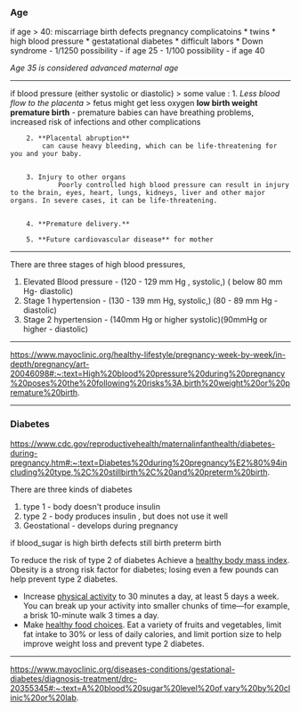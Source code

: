 ### Age 
if age > 40:
	miscarriage
	birth defects 
	pregnancy complicatoins
		* twins 
		* high blood pressure
		* gestatational diabetes
		* difficult labors
		* Down syndrome 
			- 1/1250 possibility - if age 25
			- 1/100 possibility - if age 40

*Age 35 is considered advanced maternal age* 

___ 

if blood pressure (either systolic or diastolic) > some value :
			1. *Less blood flow to the placenta*  > fetus might get less oxygen 
			**low birth weight
			premature birth**
					 - premature babies can have breathing problems, increased 
					 risk of infections and other complications

		2. **Placental abruption** 
			can cause heavy bleeding, which can be life-threatening for you and your baby.


		3. Injury to other organs 
				Poorly controlled high blood pressure can result in injury to the brain, eyes, heart, lungs, kidneys, liver and other major organs. In severe cases, it can be life-threatening.


		4. **Premature delivery.** 

		5. **Future cardiovascular disease** for mother 

____ 
There are three stages of high blood pressures,

1. Elevated Blood pressure - (120 - 129 mm Hg , systolic,) ( below 80 mm Hg- diastolic) 
2. Stage 1 hypertension - (130 - 139 mm Hg, systolic,) (80 - 89 mm Hg - diastolic)
3. Stage 2 hypertension - (140mm Hg or higher systolic)(90mmHg or higher - diastolic)
___
https://www.mayoclinic.org/healthy-lifestyle/pregnancy-week-by-week/in-depth/pregnancy/art-20046098#:~:text=High%20blood%20pressure%20during%20pregnancy%20poses%20the%20following%20risks%3A,birth%20weight%20or%20premature%20birth.
____

### Diabetes

https://www.cdc.gov/reproductivehealth/maternalinfanthealth/diabetes-during-pregnancy.htm#:~:text=Diabetes%20during%20pregnancy%E2%80%94including%20type,%2C%20stillbirth%2C%20and%20preterm%20birth.

There are three kinds of diabetes

1. type 1 - body doesn't produce insulin
2. type 2 - body produces insulin , but does not use it well
3. Geostational - develops during pregnancy


if blood_sugar is high 
	birth defects
	still birth 
	preterm birth


To reduce the risk of type 2 of diabetes 
 Achieve a [healthy body mass index](https://www.cdc.gov/healthyweight/assessing/bmi/index.html). Obesity is a strong risk factor for diabetes; losing even a few pounds can help prevent type 2 diabetes.
-   Increase [physical activity](https://www.cdc.gov/physicalactivity/basics/pregnancy/index.htm) to 30 minutes a day, at least 5 days a week. You can break up your activity into smaller chunks of time—for example, a brisk 10-minute walk 3 times a day.
-   Make [healthy food choices](https://www.cdc.gov/diabetes/managing/eat-well.html). Eat a variety of fruits and vegetables, limit fat intake to 30% or less of daily calories, and limit portion size to help improve weight loss and prevent type 2 diabetes.
---
https://www.mayoclinic.org/diseases-conditions/gestational-diabetes/diagnosis-treatment/drc-20355345#:~:text=A%20blood%20sugar%20level%20of,vary%20by%20clinic%20or%20lab. 




		